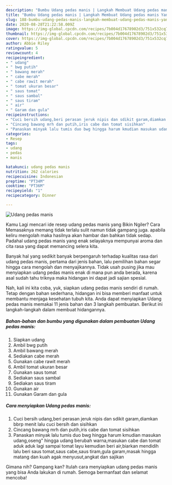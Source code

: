 ```yaml
---
description: "Bumbu Udang pedas manis | Langkah Membuat Udang pedas manis Yang Enak Dan Lezat"
title: "Bumbu Udang pedas manis | Langkah Membuat Udang pedas manis Yang Enak Dan Lezat"
slug: 188-bumbu-udang-pedas-manis-langkah-membuat-udang-pedas-manis-yang-enak-dan-lezat
date: 2020-08-28T21:22:58.009Z
image: https://img-global.cpcdn.com/recipes/7b004d17678902d3/751x532cq70/udang-pedas-manis-foto-resep-utama.jpg
thumbnail: https://img-global.cpcdn.com/recipes/7b004d17678902d3/751x532cq70/udang-pedas-manis-foto-resep-utama.jpg
cover: https://img-global.cpcdn.com/recipes/7b004d17678902d3/751x532cq70/udang-pedas-manis-foto-resep-utama.jpg
author: Abbie Riley
ratingvalue: 5
reviewcount: 4
recipeingredient:
- " udang"
- " bwg putih"
- " bawang merah"
- " cabe merah"
- " cabe rawit merah"
- " tomat ukuran besar"
- " saus tomat"
- " saus sambal"
- " saus tiram"
- " air"
- " Garam dan gula"
recipeinstructions:
- "Cuci bersih udang,beri perasan jeruk nipis dan sdikit garam,diamkan bbrp menit lalu cuci bersih dan sisihkan"
- "Cincang bawang mrh dan putih,iris cabe dan tomat sisihkan"
- "Panaskan minyak lalu tumis duo bwg hingga harum kmudian masukan udang,oseng&#34; hingga udang berubah warna,masukan cabe dan tomat aduk aduk lagi sampai tomat layu kemudian beri air,biarkan mendidih lalu beri saus tomat,saus cabe,saus tiram,gula garam,masak hingga matang dan kuah agak menyusut,angkat dan sajikan"
categories:
- Resep
tags:
- udang
- pedas
- manis

katakunci: udang pedas manis 
nutrition: 262 calories
recipecuisine: Indonesian
preptime: "PT34M"
cooktime: "PT36M"
recipeyield: "1"
recipecategory: Dinner

---
```



![Udang pedas manis](https://img-global.cpcdn.com/recipes/7b004d17678902d3/751x532cq70/udang-pedas-manis-foto-resep-utama.jpg)

Kamu Lagi mencari ide resep udang pedas manis yang Bikin Ngiler? Cara Memasaknya memang tidak terlalu sulit namun tidak gampang juga. apabila keliru mengolah maka hasilnya akan hambar dan bahkan tidak sedap. Padahal udang pedas manis yang enak selayaknya mempunyai aroma dan cita rasa yang dapat memancing selera kita.



Banyak hal yang sedikit banyak berpengaruh terhadap kualitas rasa dari udang pedas manis, pertama dari jenis bahan, lalu pemilihan bahan segar hingga cara mengolah dan menyajikannya. Tidak usah pusing jika mau menyiapkan udang pedas manis enak di mana pun anda berada, karena asal sudah tahu triknya maka hidangan ini dapat jadi sajian spesial.


Nah, kali ini kita coba, yuk, siapkan udang pedas manis sendiri di rumah. Tetap dengan bahan sederhana, hidangan ini bisa memberi manfaat untuk membantu menjaga kesehatan tubuh kita. Anda dapat menyiapkan Udang pedas manis memakai 11 jenis bahan dan 3 langkah pembuatan. Berikut ini langkah-langkah dalam membuat hidangannya.

<!--inarticleads1-->

##### Bahan-bahan dan bumbu yang digunakan dalam pembuatan Udang pedas manis:

1. Siapkan  udang
1. Ambil  bwg putih
1. Ambil  bawang merah
1. Sediakan  cabe merah
1. Gunakan  cabe rawit merah
1. Ambil  tomat ukuran besar
1. Gunakan  saus tomat
1. Sediakan  saus sambal
1. Sediakan  saus tiram
1. Gunakan  air
1. Gunakan  Garam dan gula




<!--inarticleads2-->

##### Cara menyiapkan Udang pedas manis:

1. Cuci bersih udang,beri perasan jeruk nipis dan sdikit garam,diamkan bbrp menit lalu cuci bersih dan sisihkan
1. Cincang bawang mrh dan putih,iris cabe dan tomat sisihkan
1. Panaskan minyak lalu tumis duo bwg hingga harum kmudian masukan udang,oseng&#34; hingga udang berubah warna,masukan cabe dan tomat aduk aduk lagi sampai tomat layu kemudian beri air,biarkan mendidih lalu beri saus tomat,saus cabe,saus tiram,gula garam,masak hingga matang dan kuah agak menyusut,angkat dan sajikan




Gimana nih? Gampang kan? Itulah cara menyiapkan udang pedas manis yang bisa Anda lakukan di rumah. Semoga bermanfaat dan selamat mencoba!
